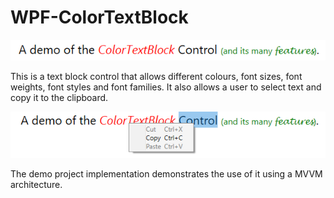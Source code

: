 # WPF-ColorTextBlock

![alt text](Screenshot1.png?raw=true)

This is a text block control that allows different colours, font sizes, font weights, font styles and font families. It also allows a user to select text and copy it to the clipboard.

![alt text](Screenshot2.png?raw=true)

The demo project implementation demonstrates the use of it using a MVVM architecture.
